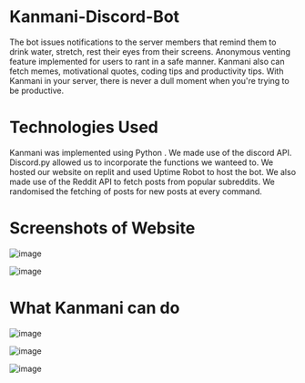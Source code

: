 # Kanmani-Discord-Bot

The bot issues notifications to the server members that remind them to drink water, stretch, rest their eyes from their screens. Anonymous venting feature implemented for users to rant in a safe manner.
Kanmani also can fetch memes, motivational quotes, coding tips and productivity tips. With Kanmani in your server, there is never a dull moment when you're trying to be productive.

# Technologies Used

Kanmani was implemented using Python . We made use of the discord API. Discord.py allowed us to incorporate the functions we wanteed to. We hosted our website on replit and used Uptime Robot to host the bot.
We also made use of the Reddit API to fetch posts from popular subreddits. We randomised the fetching of posts for new posts at every command.

# Screenshots of Website 
![image](https://user-images.githubusercontent.com/81344251/123160009-5108b580-d48b-11eb-8f18-287abf27afa5.png)

![image](https://user-images.githubusercontent.com/81344251/123160042-5a921d80-d48b-11eb-91ea-c7989c3b20d0.png)

# What Kanmani can do

![image](https://user-images.githubusercontent.com/81344251/123160127-6ed61a80-d48b-11eb-9dc2-a0feb624b8d7.png)

![image](https://user-images.githubusercontent.com/81344251/123160153-75fd2880-d48b-11eb-94b3-eb4f5e4158f0.png)

![image](https://user-images.githubusercontent.com/81344251/123160219-8b725280-d48b-11eb-878f-da81a9642de0.png)



